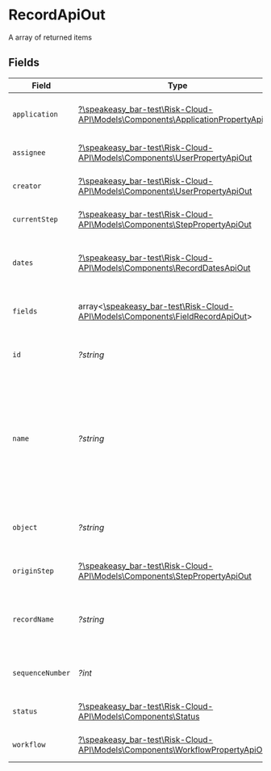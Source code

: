 # RecordApiOut

A array of returned items


## Fields

| Field                                                                                                                               | Type                                                                                                                                | Required                                                                                                                            | Description                                                                                                                         | Example                                                                                                                             |
| ----------------------------------------------------------------------------------------------------------------------------------- | ----------------------------------------------------------------------------------------------------------------------------------- | ----------------------------------------------------------------------------------------------------------------------------------- | ----------------------------------------------------------------------------------------------------------------------------------- | ----------------------------------------------------------------------------------------------------------------------------------- |
| `application`                                                                                                                       | [?\speakeasy_bar-test\Risk-Cloud-API\Models\Components\ApplicationPropertyApiOut](../../models/shared/ApplicationPropertyApiOut.md) | :heavy_minus_sign:                                                                                                                  | The parent application of the record                                                                                                |                                                                                                                                     |
| `assignee`                                                                                                                          | [?\speakeasy_bar-test\Risk-Cloud-API\Models\Components\UserPropertyApiOut](../../models/shared/UserPropertyApiOut.md)               | :heavy_minus_sign:                                                                                                                  | The creator of the record                                                                                                           |                                                                                                                                     |
| `creator`                                                                                                                           | [?\speakeasy_bar-test\Risk-Cloud-API\Models\Components\UserPropertyApiOut](../../models/shared/UserPropertyApiOut.md)               | :heavy_minus_sign:                                                                                                                  | The creator of the record                                                                                                           |                                                                                                                                     |
| `currentStep`                                                                                                                       | [?\speakeasy_bar-test\Risk-Cloud-API\Models\Components\StepPropertyApiOut](../../models/shared/StepPropertyApiOut.md)               | :heavy_minus_sign:                                                                                                                  | The origin step of the record                                                                                                       |                                                                                                                                     |
| `dates`                                                                                                                             | [?\speakeasy_bar-test\Risk-Cloud-API\Models\Components\RecordDatesApiOut](../../models/shared/RecordDatesApiOut.md)                 | :heavy_minus_sign:                                                                                                                  | Date information associated with the record                                                                                         |                                                                                                                                     |
| `fields`                                                                                                                            | array<[\speakeasy_bar-test\Risk-Cloud-API\Models\Components\FieldRecordApiOut](../../models/shared/FieldRecordApiOut.md)>           | :heavy_minus_sign:                                                                                                                  | The fields and values of the record                                                                                                 |                                                                                                                                     |
| `id`                                                                                                                                | *?string*                                                                                                                           | :heavy_minus_sign:                                                                                                                  | The unique ID of this Risk Cloud resource                                                                                           | a1b2c3d4                                                                                                                            |
| `name`                                                                                                                              | *?string*                                                                                                                           | :heavy_minus_sign:                                                                                                                  | The text value of the primary field of the record, otherwise the workflow prefix and sequence number of the record                  | Medium Risk                                                                                                                         |
| `object`                                                                                                                            | *?string*                                                                                                                           | :heavy_minus_sign:                                                                                                                  | Identifies the type of object this data represents                                                                                  | application                                                                                                                         |
| `originStep`                                                                                                                        | [?\speakeasy_bar-test\Risk-Cloud-API\Models\Components\StepPropertyApiOut](../../models/shared/StepPropertyApiOut.md)               | :heavy_minus_sign:                                                                                                                  | The origin step of the record                                                                                                       |                                                                                                                                     |
| `recordName`                                                                                                                        | *?string*                                                                                                                           | :heavy_minus_sign:                                                                                                                  | The workflow prefix and sequence number of the record                                                                               | Assessment-7                                                                                                                        |
| `sequenceNumber`                                                                                                                    | *?int*                                                                                                                              | :heavy_minus_sign:                                                                                                                  | The sequence number of the record                                                                                                   | 7                                                                                                                                   |
| `status`                                                                                                                            | [?\speakeasy_bar-test\Risk-Cloud-API\Models\Components\Status](../../models/shared/Status.md)                                       | :heavy_minus_sign:                                                                                                                  | The status of the record                                                                                                            | IN_PROGRESS                                                                                                                         |
| `workflow`                                                                                                                          | [?\speakeasy_bar-test\Risk-Cloud-API\Models\Components\WorkflowPropertyApiOut](../../models/shared/WorkflowPropertyApiOut.md)       | :heavy_minus_sign:                                                                                                                  | The parent workflow of the step                                                                                                     |                                                                                                                                     |